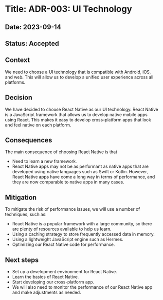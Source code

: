 # Title: ADR-003: UI Technology
## Date: 2023-09-14
## Status: Accepted

## Context
We need to choose a UI technology that is compatible with Android, iOS, and web. This will allow us to develop a unified user experience across all platforms.

## Decision
We have decided to choose React Native as our UI technology. React Native is a JavaScript framework that allows us to develop native mobile apps using React. This makes it easy to develop cross-platform apps that look and feel native on each platform.

## Consequences
The main consequence of choosing React Native is that 
* Need to learn a new framework. 
* React Native apps may not be as performant as native apps that are developed using native languages such as Swift or Kotlin.
  However, React Native apps have come a long way in terms of performance, and they are now comparable to native apps in many cases.

## Mitigation
To mitigate the risk of performance issues, we will use a number of techniques, such as:
* React Native is a popular framework with a large community, so there are plenty of resources available to help us learn.
* Using a caching strategy to store frequently accessed data in memory.
* Using a lightweight JavaScript engine such as Hermes.
* Optimizing our React Native code for performance.

## Next steps
* Set up a development environment for React Native.
* Learn the basics of React Native.
* Start developing our cross-platform app.
* We will also need to monitor the performance of our React Native app and make adjustments as needed.
